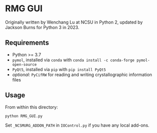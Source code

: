 # RMG GUI

Originally written by Wenchang Lu at NCSU in Python 2, updated by Jackson Burns for Python 3 in 2023.

## Requirements

 - Python >= 3.7
 - `pymol`, installed via `conda` with `conda install -c conda-forge pymol-open-source`
 - `PyQt5`, installed via `pip` with `pip install PyQt5`
 - _optional_: `PyCifRW` for reading and writing crystallographic information files

## Usage

From within this directory:

`python RMG_GUI.py`

Set `_NCSMURG_ADDON_PATH` in `IOControl.py` if you have any local add-ons.
